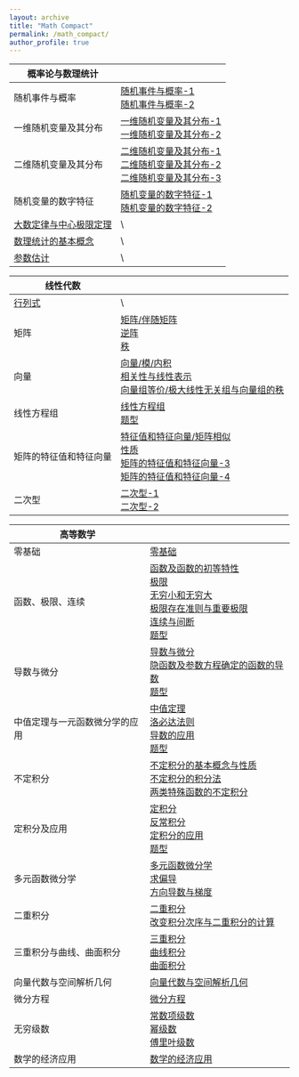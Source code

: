 ```yaml
---
layout: archive
title: "Math Compact"
permalink: /math_compact/
author_profile: true
---
```


| 概率论与数理统计                                             |                                                              |
| ------------------------------------------------------------ | ------------------------------------------------------------ |
| 随机事件与概率                                               | [随机事件与概率-1](http://zengbaocheng-996.github.io/files/math/3_probability_and_statistics/1-1.pdf)<br />[随机事件与概率-2](http://zengbaocheng-996.github.io/files/math/3_probability_and_statistics/1-2.pdf) |
| 一维随机变量及其分布                                         | [一维随机变量及其分布-1](http://zengbaocheng-996.github.io/files/math/3_probability_and_statistics/2-1.pdf)<br />[一维随机变量及其分布-2](http://zengbaocheng-996.github.io/files/math/3_probability_and_statistics/2-2.pdf) |
| 二维随机变量及其分布                                         | [二维随机变量及其分布-1](http://zengbaocheng-996.github.io/files/math/3_probability_and_statistics/3-1.pdf)<br />[二维随机变量及其分布-2](http://zengbaocheng-996.github.io/files/math/3_probability_and_statistics/3-2.pdf)<br />[二维随机变量及其分布-3](http://zengbaocheng-996.github.io/files/math/3_probability_and_statistics/3-3.pdf) |
| 随机变量的数字特征                                           | [随机变量的数字特征-1](http://zengbaocheng-996.github.io/files/math/3_probability_and_statistics/4-1.pdf)<br />[随机变量的数字特征-2](http://zengbaocheng-996.github.io/files/math/3_probability_and_statistics/4-2.pdf) |
| [大数定律与中心极限定理](http://zengbaocheng-996.github.io/files/math/3_probability_and_statistics/5.pdf) | \                                                            |
| [数理统计的基本概念](http://zengbaocheng-996.github.io/files/math/3_probability_and_statistics/6.pdf) | \                                                            |
| [参数估计](http://zengbaocheng-996.github.io/files/math/3_probability_and_statistics/7.pdf) | \                                                            |

| 线性代数                                                     |                                                              |
| ------------------------------------------------------------ | ------------------------------------------------------------ |
| [行列式](http://zengbaocheng-996.github.io/files/math/2_linear_algebra/1.pdf) | \                                                            |
| 矩阵                                                         | [矩阵/伴随矩阵](http://zengbaocheng-996.github.io/files/math/2_linear_algebra/2-1.pdf)<br />[逆阵](http://zengbaocheng-996.github.io/files/math/2_linear_algebra/2-2.pdf)<br />[秩](http://zengbaocheng-996.github.io/files/math/2_linear_algebra/2-3.pdf) |
| 向量                                                         | [向量/模/内积](http://zengbaocheng-996.github.io/files/math/2_linear_algebra/3-1.pdf)<br />[相关性与线性表示](http://zengbaocheng-996.github.io/files/math/2_linear_algebra/3-2.pdf)<br />[向量组等价/极大线性无关组与向量组的秩](http://zengbaocheng-996.github.io/files/math/2_linear_algebra/3-3.pdf) |
| 线性方程组                                                   | [线性方程组](http://zengbaocheng-996.github.io/files/math/2_linear_algebra/4-1.pdf)<br />[题型](http://zengbaocheng-996.github.io/files/math/2_linear_algebra/4-2.pdf) |
| 矩阵的特征值和特征向量                                       | [特征值和特征向量/矩阵相似](http://zengbaocheng-996.github.io/files/math/2_linear_algebra/5-1.pdf)<br />[性质](http://zengbaocheng-996.github.io/files/math/2_linear_algebra/5-2.pdf)<br />[矩阵的特征值和特征向量-3](http://zengbaocheng-996.github.io/files/math/2_linear_algebra/5-3.pdf)<br />[矩阵的特征值和特征向量-4](http://zengbaocheng-996.github.io/files/math/2_linear_algebra/5-4.pdf) |
| 二次型                                                       | [二次型-1](http://zengbaocheng-996.github.io/files/math/2_linear_algebra/6-1.pdf)<br />[二次型-2](http://zengbaocheng-996.github.io/files/math/2_linear_algebra/6-2.pdf) |

| 高等数学                       |                                                              |
| ------------------------------ | ------------------------------------------------------------ |
| 零基础                         | [零基础](http://zengbaocheng-996.github.io/files/math/1_calculus/0.pdf) |
| 函数、极限、连续               | [函数及函数的初等特性](http://zengbaocheng-996.github.io/files/math/1_calculus/1.pdf)<br />[极限](http://zengbaocheng-996.github.io/files/math/1_calculus/2.pdf)<br />[无穷小和无穷大](http://zengbaocheng-996.github.io/files/math/1_calculus/3.pdf)<br />[极限存在准则与重要极限](http://zengbaocheng-996.github.io/files/math/1_calculus/4.pdf)<br />[连续与间断](http://zengbaocheng-996.github.io/files/math/1_calculus/5.pdf)<br />[题型](http://zengbaocheng-996.github.io/files/math/1_calculus/m1.pdf) |
| 导数与微分                     | [导数与微分](http://zengbaocheng-996.github.io/files/math/1_calculus/6.pdf)<br />[隐函数及参数方程确定的函数的导数](http://zengbaocheng-996.github.io/files/math/1_calculus/7.pdf)<br />[题型](http://zengbaocheng-996.github.io/files/math/1_calculus/m2.pdf) |
| 中值定理与一元函数微分学的应用 | [中值定理](http://zengbaocheng-996.github.io/files/math/1_calculus/8.pdf)<br />[洛必达法则](http://zengbaocheng-996.github.io/files/math/1_calculus/9.pdf)<br />[导数的应用](http://zengbaocheng-996.github.io/files/math/1_calculus/10.pdf)<br />[题型](http://zengbaocheng-996.github.io/files/math/1_calculus/m3.pdf) |
| 不定积分                       | [不定积分的基本概念与性质](http://zengbaocheng-996.github.io/files/math/1_calculus/11.pdf)<br />[不定积分的积分法](http://zengbaocheng-996.github.io/files/math/1_calculus/12.pdf)<br />[两类特殊函数的不定积分](http://zengbaocheng-996.github.io/files/math/1_calculus/13.pdf) |
| 定积分及应用                   | [定积分](http://zengbaocheng-996.github.io/files/math/1_calculus/14.pdf)<br />[反常积分](http://zengbaocheng-996.github.io/files/math/1_calculus/15.pdf)<br />[定积分的应用](http://zengbaocheng-996.github.io/files/math/1_calculus/16.pdf)<br />[题型](http://zengbaocheng-996.github.io/files/math/1_calculus/m4.pdf) |
| 多元函数微分学                 | [多元函数微分学](http://zengbaocheng-996.github.io/files/math/1_calculus/18.pdf)<br />[求偏导](http://zengbaocheng-996.github.io/files/math/1_calculus/m5.pdf)<br />[方向导数与梯度](http://zengbaocheng-996.github.io/files/math/1_calculus/m6.pdf) |
| 二重积分                       | [二重积分](http://zengbaocheng-996.github.io/files/math/1_calculus/19.pdf)<br />[改变积分次序与二重积分的计算](http://zengbaocheng-996.github.io/files/math/1_calculus/m7.pdf) |
| 三重积分与曲线、曲面积分       | [三重积分](http://zengbaocheng-996.github.io/files/math/1_calculus/20.pdf)<br />[曲线积分](http://zengbaocheng-996.github.io/files/math/1_calculus/21.pdf)<br />[曲面积分](http://zengbaocheng-996.github.io/files/math/1_calculus/22.pdf) |
| 向量代数与空间解析几何         | [向量代数与空间解析几何](http://zengbaocheng-996.github.io/files/math/1_calculus/23.pdf) |
| 微分方程                       | [微分方程](http://zengbaocheng-996.github.io/files/math/1_calculus/17.pdf) |
| 无穷级数                       | [常数项级数](http://zengbaocheng-996.github.io/files/math/1_calculus/22_1.pdf)<br />[幂级数](http://zengbaocheng-996.github.io/files/math/1_calculus/22_2.pdf)<br />[傅里叶级数](http://zengbaocheng-996.github.io/files/math/1_calculus/22_3.pdf) |
| 数学的经济应用                 | [数学的经济应用](http://zengbaocheng-996.github.io/files/math/1_calculus/24.pdf) |

